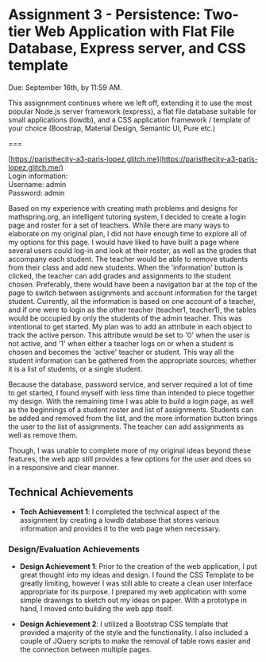 Assignment 3 - Persistence: Two-tier Web Application with Flat File Database, Express server, and CSS template
===

Due: September 16th, by 11:59 AM.

This assignnment continues where we left off, extending it to use the most popular Node.js server framework (express), a flat file database suitable for small applications (lowdb), and a CSS application framework / template of your choice (Boostrap, Material Design, Semantic UI, Pure etc.)

===

[https://paristhecity-a3-paris-lopez.glitch.me](https://paristhecity-a3-paris-lopez.glitch.me/) <br>
Login information: <br>
Username: admin <br>
Password: admin


Based on my experience with creating math problems and designs for mathspring.org, an intelligent tutoring system, 
I decided to create a login page and roster for a set of teachers. While there are many ways to elaborate on my 
original plan, I did not have enough time to explore all of my options for this page. I would have liked to have built 
a page where several users could log-in and look at their roster, as well as the grades that accompany each student. 
The teacher would be able to remove students from their class and add new students. When the 'information' button 
is clicked, the teacher can add grades and assignments to the student chosen. Preferably, there would have been
a navigation bar at the top of the page to switch between assignments and account information for the target student.
Currently, all the information is based on one account of a teacher, and if one were to login as the other
teacher (teacher1, teacher1), the tables would be occupied by only the students of the admin teacher. This was intentional
to get started. My plan was to add an attribute in each object to track the active person. This attribute would be 
set to '0' when the user is not active, and '1' when either a teacher logs on or when a student is chosen and becomes
the 'active' teacher or student. This way all the student information can be gathered from the appropriate sources; 
whether it is a list of students, or a single student.

Because the database, password service, and server required a lot of time to get started, I found myself with less time 
than intended to piece together my design. With the remaining time I was able to build a login page, as well 
as the beginnings of a student roster and list of assignments. Students can be added and removed from the list, 
and the more information button brings the user to the list of assignments. The teacher can add assignments as well 
as remove them. 

Though, I was unable to complete more of my original ideas beyond these features, the web app still 
provides a few options for the user and does so in a responsive and clear manner.


## Technical Achievements
- **Tech Achievement 1**: I completed the technical aspect of the assignment 
by creating a lowdb database that stores various information and provides it to the web page when necessary.

### Design/Evaluation Achievements
- **Design Achievement 1**: Prior to the creation of the web application, I put great thought into my ideas and design. 
I found the CSS Template to be greatly limiting, however I was still able to create a clean user interface appropriate 
for its purpose. I prepared my web application with some simple drawings to sketch out my ideas on paper. With a 
prototype in hand, I moved onto building the web app itself.

- **Design Achievement 2**: I utilized a Bootstrap CSS template that provided a majority of the style and the functionality. I
also included a couple of JQuery scripts to make the removal of table rows easier and the connection between multiple
pages. 
